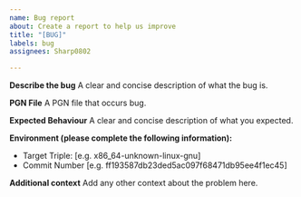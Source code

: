 ```yaml
---
name: Bug report
about: Create a report to help us improve
title: "[BUG]"
labels: bug
assignees: Sharp0802

---
```


**Describe the bug**
A clear and concise description of what the bug is.

**PGN File**
A PGN file that occurs bug.

**Expected Behaviour**
A clear and concise description of what you expected.

**Environment (please complete the following information):**
- Target Triple: [e.g. x86_64-unknown-linux-gnu]
- Commit Number [e.g. ff193587db23ded5ac097f68471db95ee4f1ec45]

**Additional context**
Add any other context about the problem here.
